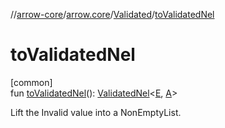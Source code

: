 //[arrow-core](../../../index.md)/[arrow.core](../index.md)/[Validated](index.md)/[toValidatedNel](to-validated-nel.md)

# toValidatedNel

[common]\
fun [toValidatedNel](to-validated-nel.md)(): [ValidatedNel](../index.md#682410975%2FClasslikes%2F-1961959459)&lt;[E](index.md), [A](index.md)&gt;

Lift the Invalid value into a NonEmptyList.
